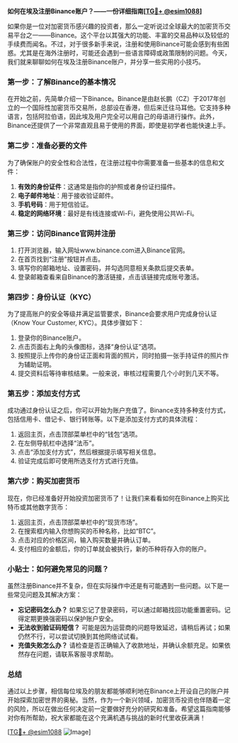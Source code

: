**如何在埃及注册Binance账户？——一份详细指南[[TG💪+ @esim1088](https://t.me/s/esim1088)]**

如果你是一位对加密货币感兴趣的投资者，那么一定听说过全球最大的加密货币交易平台之一——Binance。这个平台以其强大的功能、丰富的交易品种以及较低的手续费而闻名。不过，对于很多新手来说，注册和使用Binance可能会感到有些困惑。尤其是在海外注册时，可能还会遇到一些语言障碍或政策限制的问题。今天，我们就来聊聊如何在埃及注册Binance账户，并分享一些实用的小技巧。

### 第一步：了解Binance的基本情况

在开始之前，先简单介绍一下Binance。Binance是由赵长鹏（CZ）于2017年创立的一个国际性加密货币交易所，总部设在香港，但后来迁往马耳他。它支持多种语言，包括阿拉伯语，因此埃及用户完全可以用自己的母语进行操作。此外，Binance还提供了一个非常直观且易于使用的界面，即使是初学者也能快速上手。

### 第二步：准备必要的文件

为了确保账户的安全性和合法性，在注册过程中你需要准备一些基本的信息和文件：

1. **有效的身份证件**：这通常是指你的护照或者身份证扫描件。
2. **电子邮件地址**：用于接收验证邮件。
3. **手机号码**：用于短信验证。
4. **稳定的网络环境**：最好是有线连接或Wi-Fi，避免使用公共Wi-Fi。

### 第三步：访问Binance官网并注册

1. 打开浏览器，输入网址www.binance.com进入Binance官网。
2. 在首页找到“注册”按钮并点击。
3. 填写你的邮箱地址、设置密码，并勾选同意相关条款后提交表单。
4. 登录邮箱查看来自Binance的激活链接，点击该链接完成账号激活。

### 第四步：身份认证（KYC）

为了提高账户的安全等级并满足监管要求，Binance会要求用户完成身份认证（Know Your Customer, KYC）。具体步骤如下：

1. 登录你的Binance账户。
2. 点击页面右上角的头像图标，选择“身份认证”选项。
3. 按照提示上传你的身份证正面和背面的照片，同时拍摄一张手持证件的照片作为辅助证明。
4. 提交资料后等待审核结果。一般来说，审核过程需要几个小时到几天不等。

### 第五步：添加支付方式

成功通过身份认证之后，你可以开始为账户充值了。Binance支持多种支付方式，包括信用卡、借记卡、银行转账等。以下是添加支付方式的具体流程：

1. 返回主页，点击顶部菜单栏中的“钱包”选项。
2. 在左侧导航栏中选择“法币”。
3. 点击“添加支付方式”，然后根据提示填写相关信息。
4. 验证完成后即可使用所选支付方式进行充值。

### 第六步：购买加密货币

现在，你已经准备好开始投资加密货币了！让我们来看看如何在Binance上购买比特币或其他数字货币：

1. 返回主页，点击顶部菜单栏中的“现货市场”。
2. 在搜索框内输入你想购买的币种名称，比如“BTC”。
3. 点击对应的价格区间，输入购买数量并确认订单。
4. 支付相应的金额后，你的订单就会被执行，新的币种将存入你的账户。

### 小贴士：如何避免常见的问题？

虽然注册Binance并不复杂，但在实际操作中还是有可能遇到一些问题。以下是一些常见问题及其解决方案：

- **忘记密码怎么办？** 如果忘记了登录密码，可以通过邮箱找回功能重置密码。记得定期更换强密码以保护账户安全。
- **无法收到验证码短信？** 可能是因为运营商的问题导致延迟，请稍后再试；如果仍然不行，可以尝试切换到其他网络试试看。
- **充值失败怎么办？** 请检查是否正确输入了收款地址，并确认余额充足。如果依然存在问题，请联系客服寻求帮助。

### 总结

通过以上步骤，相信每位埃及的朋友都能够顺利地在Binance上开设自己的账户并开始探索加密世界的奥秘。当然，作为一个新兴领域，加密货币投资也伴随着一定的风险，所以在做出任何决定前一定要做好充分的研究和准备。希望这篇指南能够对你有所帮助，祝大家都能在这个充满机遇与挑战的新时代里收获满满！

[[TG💪+ @esim1088](https://t.me/s/esim1088) ![Image](https://i.postimg.cc/4NQfJmqS/Snipaste-2025-05-13-00-14-12.png)]
